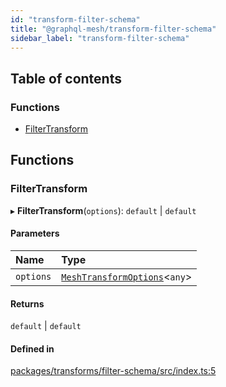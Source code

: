 ```yaml
---
id: "transform-filter-schema"
title: "@graphql-mesh/transform-filter-schema"
sidebar_label: "transform-filter-schema"
---
```


## Table of contents

### Functions

- [FilterTransform](transforms_filter_schema_src#filtertransform)

## Functions

### FilterTransform

▸ **FilterTransform**(`options`): `default` | `default`

#### Parameters

| Name | Type |
| :------ | :------ |
| `options` | [`MeshTransformOptions`](/docs/api/interfaces/types_src.MeshTransformOptions)\<`any`> |

#### Returns

`default` | `default`

#### Defined in

[packages/transforms/filter-schema/src/index.ts:5](https://github.com/Urigo/graphql-mesh/blob/master/packages/transforms/filter-schema/src/index.ts#L5)
